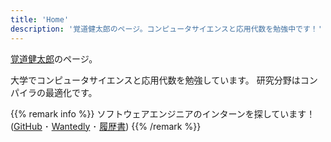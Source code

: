 ```yaml
---
title: 'Home'
description: '覚道健太郎のページ。コンピュータサイエンスと応用代数を勉強中です！'
---
```


[覚道健太郎](/about)のページ。

大学でコンピュータサイエンスと応用代数を勉強しています。
研究分野はコンパイラの最適化です。

{{% remark info %}}
ソフトウェアエンジニアのインターンを探しています！ ([GitHub](https://github.com/kakudo415) ･ [Wantedly](https://www.wantedly.com/id/kakudo415) ･ [履歴書](/resume))
{{% /remark %}}